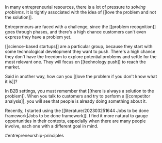 In many entrepreneurial resources, there is a lot of pressure to *solving problems*. It is tightly associated with the idea of [[love the problem and not the solution]]. 

Entrepreneurs are faced with a challenge, since the [[problem recognition]] goes through phases, and there's a high chance customers can't even express they have a problem yet. 

[[science-based startups]] are a particular group, because they start with some technological development they want to push. There's a high chance they don't have the freedom to explore potential problems and settle for the most relevant one. They will focus on [[technology push]] to reach the market. 

Said in another way, how can you [[love the problem if you don't know what it is]]?

In B2B settings, you must remember that [[there is always a solution to the problem]]. When you talk to customers and try to perform a [[competitor analysis]], you will see that people is already doing something about it. 

Recently, I started using the [[literature/202303251644 Jobs to be done framework|Jobs to be done framework]]. I find it more natural to gauge opportunities in their contexts, especially when there are many people involve, each one with a different goal in mind. 



#entrepreneurship-principles 